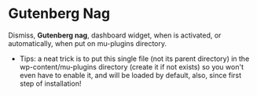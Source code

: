 # Gutenberg Nag
Dismiss, <strong>Gutenberg nag</strong>, dashboard widget, when is activated, or automatically, when put on mu-plugins directory.
* Tips: a neat trick is to put this single file (not its parent directory)
in the wp-content/mu-plugins directory (create it if not exists)
so you won't even have to enable it, and will be loaded by default,
also, since first step of installation!
